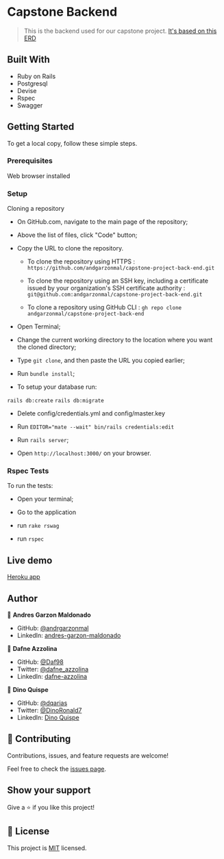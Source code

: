 # Capstone Backend

> This is the backend used for our capstone project. [It's based on this ERD](./app/assets/images/ERD.png)


## Built With

- Ruby on Rails
- Postgresql
- Devise
- Rspec
- Swagger


## Getting Started

To get a local copy, follow these simple steps.

### Prerequisites

Web browser installed

### Setup

Cloning a repository

- On GitHub.com, navigate to the main page of the repository;

- Above the list of files, click "Code" button;

- Copy the URL to clone the repository. 

  - To clone the repository using HTTPS : `https://github.com/andgarzonmal/capstone-project-back-end.git`

  - To clone the repository using an SSH key, including a certificate issued by your organization's SSH certificate authority : `git@github.com:andgarzonmal/capstone-project-back-end.git`

  - To clone a repository using GitHub CLI : `gh repo clone andgarzonmal/capstone-project-back-end`

- Open Terminal;

- Change the current working directory to the location where you want the cloned directory;

- Type `git clone`, and then paste the URL you copied earlier;

- Run `bundle install`;

- To setup your database run:

`rails db:create`
`rails db:migrate`

- Delete config/credentials.yml and config/master.key

- Run `EDITOR="mate --wait" bin/rails credentials:edit`

- Run `rails server`;

- Open `http://localhost:3000/` on your browser.


### Rspec Tests

To run the tests:

- Open your terminal;

- Go to the application

- run `rake rswag`

- run `rspec`

## Live demo
[Heroku app](http://roomifyap.herokuapp.com/)
## Author

👤 **Andres Garzon Maldonado**
- GitHub: [@andrgarzonmal](https://github.com/andrgarzonmal)
- LinkedIn: [andres-garzon-maldonado](https://www.linkedin.com/in/andres-garzon-maldonado-951a2a180/)

👤 **Dafne Azzolina**

- GitHub: [@Daf98](https://github.com/Daf98)
- Twitter: [@dafne_azzolina](https://twitter.com/dafne_azzolina)
- LinkedIn: [dafne-azzolina](https://www.linkedin.com/in/dafne-azzolina/)

👤 **Dino Quispe**

- GitHub: [@dqarias](https://github.com/Daf98)
- Twitter: [@DinoRonald7](https://twitter.com/DinoRonald7)
- LinkedIn: [Dino Quispe](https://www.linkedin.com/in/dino-ronald-quispe-arias-8ba72174/)

## 🤝 Contributing

Contributions, issues, and feature requests are welcome!

Feel free to check the [issues page](../../issues/).


## Show your support

Give a ⭐️ if you like this project!

## 📝 License

This project is [MIT](./MIT.md) licensed.
